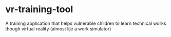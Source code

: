 # vr-training-tool
A training application that helps vulnerable children to learn technical works though virtual reality (almost lije a work simulator)

